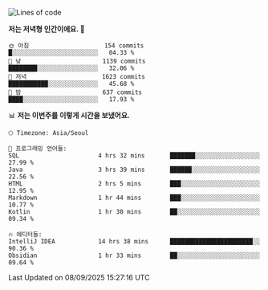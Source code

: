   <!--START_SECTION:waka-->
![Lines of code](https://img.shields.io/badge/%EC%A0%80%EB%8A%94%20%EC%97%AC%ED%83%9C%EA%B9%8C%EC%A7%80%20-1.9%20million%20%EC%A4%84%EC%9D%98%20%EC%BD%94%EB%93%9C%EB%A5%BC%20%EC%9E%91%EC%84%B1%ED%96%88%EC%96%B4%EC%9A%94.-blue)

**저는 저녁형 인간이에요. 🦉** 

```text
🌞 아침                     154 commits         █░░░░░░░░░░░░░░░░░░░░░░░░   04.33 % 
🌆 낮　                     1139 commits        ████████░░░░░░░░░░░░░░░░░   32.06 % 
🌃 저녁                     1623 commits        ███████████░░░░░░░░░░░░░░   45.68 % 
🌙 밤　                     637 commits         ████░░░░░░░░░░░░░░░░░░░░░   17.93 % 
```


📊 **저는 이번주를 이렇게 시간을 보냈어요.** 

```text
🕑︎ Timezone: Asia/Seoul

💬 프로그래밍 언어들: 
SQL                      4 hrs 32 mins       ███████░░░░░░░░░░░░░░░░░░   27.99 % 
Java                     3 hrs 39 mins       ██████░░░░░░░░░░░░░░░░░░░   22.56 % 
HTML                     2 hrs 5 mins        ███░░░░░░░░░░░░░░░░░░░░░░   12.95 % 
Markdown                 1 hr 44 mins        ███░░░░░░░░░░░░░░░░░░░░░░   10.77 % 
Kotlin                   1 hr 30 mins        ██░░░░░░░░░░░░░░░░░░░░░░░   09.34 % 

🔥 에디터들: 
IntelliJ IDEA            14 hrs 38 mins      ███████████████████████░░   90.36 % 
Obsidian                 1 hr 33 mins        ██░░░░░░░░░░░░░░░░░░░░░░░   09.64 % 
```


 Last Updated on 08/09/2025 15:27:16 UTC
<!--END_SECTION:waka-->
